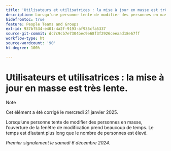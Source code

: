 ```yaml
---
title: 'Utilisateurs et utilisatrices : la mise à jour en masse est très lente.'
description: Lorsqu’une personne tente de modifier des personnes en masse, l’ouverture de la fenêtre de modification prend beaucoup de temps. Le temps est d’autant plus long que le nombre de personnes est élevé.
hidefromtoc: true
feature: People Teams and Groups
exl-id: 937bf534-e401-4a2f-9193-af935cfa5337
source-git-commit: dc7c9cb7e7304bec9e68f3f2926ceeaad18e67ff
workflow-type: ht
source-wordcount: '90'
ht-degree: 100%

---
```


# Utilisateurs et utilisatrices : la mise à jour en masse est très lente.

>[!NOTE]
>
>Cet élément a été corrigé le mercredi 21 janvier 2025.

Lorsqu’une personne tente de modifier des personnes en masse, l’ouverture de la fenêtre de modification prend beaucoup de temps. Le temps est d’autant plus long que le nombre de personnes est élevé.

_Premier signalement le samedi 6 décembre 2024._
